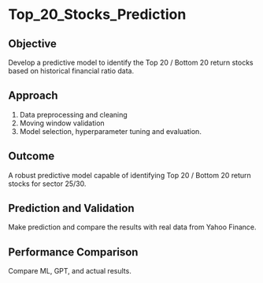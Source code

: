 # Top_20_Stocks_Prediction


## Objective
Develop a predictive model to identify the Top 20 / Bottom 20 return stocks based on historical financial ratio data.

## Approach
1. Data preprocessing and cleaning
2. Moving window validation
3. Model selection, hyperparameter tuning and evaluation.

## Outcome
A robust predictive model capable of identifying Top 20 / Bottom 20 return stocks for sector 25/30.

## Prediction and Validation
Make prediction and compare the results with real data from Yahoo Finance.

## Performance Comparison
Compare ML, GPT, and actual results.
